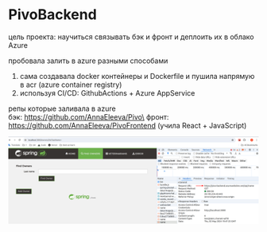 # PivoBackend
цель проекта: научиться связывать бэк и фронт и деплоить их в облако Azure

пробовала залить в azure разными способами
1) сама создавала docker контейнеры и Dockerfile и пушила напрямую в acr (azure container registry)
2) используя CI/CD: GithubActions + Azure AppService 

репы которые заливала в azure\
бэк:  https://github.com/AnnaEleeva/Pivo\
фронт:  https://github.com/AnnaEleeva/PivoFrontend (учила React + JavaScript)

![img.png](image1.png)



